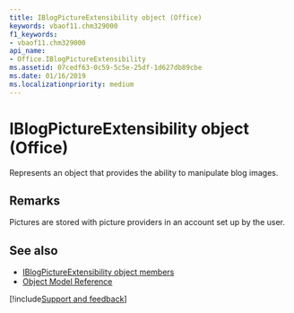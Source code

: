 ```yaml
---
title: IBlogPictureExtensibility object (Office)
keywords: vbaof11.chm329000
f1_keywords:
- vbaof11.chm329000
api_name:
- Office.IBlogPictureExtensibility
ms.assetid: 07cedf63-0c59-5c5e-25df-1d627db89cbe
ms.date: 01/16/2019
ms.localizationpriority: medium
---
```



# IBlogPictureExtensibility object (Office)

Represents an object that provides the ability to manipulate blog images.


## Remarks

Pictures are stored with picture providers in an account set up by the user.


## See also

- [IBlogPictureExtensibility object members](overview/Library-Reference/iblogpictureextensibility-members-office.md)
- [Object Model Reference](overview/Library-Reference/reference-object-library-reference-for-office.md)

[!include[Support and feedback](~/includes/feedback-boilerplate.md)]